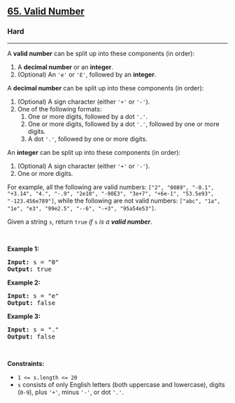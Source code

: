 <h2><a href="https://leetcode.com/problems/valid-number/">65. Valid Number</a></h2><h3>Hard</h3><hr><p>A <strong>valid number</strong> can be split up into these components (in order):</p>

<ol>
	<li>A <strong>decimal number</strong> or an <strong>integer</strong>.</li>
	<li>(Optional) An <code>&#39;e&#39;</code> or <code>&#39;E&#39;</code>, followed by an <strong>integer</strong>.</li>
</ol>

<p>A <strong>decimal number</strong> can be split up into these components (in order):</p>

<ol>
	<li>(Optional) A sign character (either <code>&#39;+&#39;</code> or <code>&#39;-&#39;</code>).</li>
	<li>One of the following formats:
	<ol>
		<li>One or more digits, followed by a dot <code>&#39;.&#39;</code>.</li>
		<li>One or more digits, followed by a dot <code>&#39;.&#39;</code>, followed by one or more digits.</li>
		<li>A dot <code>&#39;.&#39;</code>, followed by one or more digits.</li>
	</ol>
	</li>
</ol>

<p>An <strong>integer</strong> can be split up into these components (in order):</p>

<ol>
	<li>(Optional) A sign character (either <code>&#39;+&#39;</code> or <code>&#39;-&#39;</code>).</li>
	<li>One or more digits.</li>
</ol>

<p>For example, all the following are valid numbers: <code>[&quot;2&quot;, &quot;0089&quot;, &quot;-0.1&quot;, &quot;+3.14&quot;, &quot;4.&quot;, &quot;-.9&quot;, &quot;2e10&quot;, &quot;-90E3&quot;, &quot;3e+7&quot;, &quot;+6e-1&quot;, &quot;53.5e93&quot;, &quot;-123.456e789&quot;]</code>, while the following are not valid numbers: <code>[&quot;abc&quot;, &quot;1a&quot;, &quot;1e&quot;, &quot;e3&quot;, &quot;99e2.5&quot;, &quot;--6&quot;, &quot;-+3&quot;, &quot;95a54e53&quot;]</code>.</p>

<p>Given a string <code>s</code>, return <code>true</code><em> if </em><code>s</code><em> is a <strong>valid number</strong></em>.</p>

<p>&nbsp;</p>
<p><strong class="example">Example 1:</strong></p>

<pre>
<strong>Input:</strong> s = &quot;0&quot;
<strong>Output:</strong> true
</pre>

<p><strong class="example">Example 2:</strong></p>

<pre>
<strong>Input:</strong> s = &quot;e&quot;
<strong>Output:</strong> false
</pre>

<p><strong class="example">Example 3:</strong></p>

<pre>
<strong>Input:</strong> s = &quot;.&quot;
<strong>Output:</strong> false
</pre>

<p>&nbsp;</p>
<p><strong>Constraints:</strong></p>

<ul>
	<li><code>1 &lt;= s.length &lt;= 20</code></li>
	<li><code>s</code> consists of only English letters (both uppercase and lowercase), digits (<code>0-9</code>), plus <code>&#39;+&#39;</code>, minus <code>&#39;-&#39;</code>, or dot <code>&#39;.&#39;</code>.</li>
</ul>
